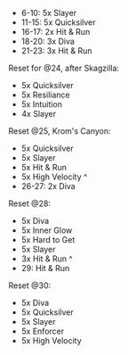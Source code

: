 - 6-10: 5x Slayer
- 11-15: 5x Quicksilver
- 16-17: 2x Hit & Run
- 18-20: 3x Diva
- 21-23: 3x Hit & Run

Reset for @24, after Skagzilla:

- 5x Quicksilver
- 5x Resiliance
- 5x Intuition
- 4x Slayer

Reset @25, Krom's Canyon:

- 5x Quicksilver
- 5x Slayer
- 5x Hit & Run
- 5x High Velocity
^
- 26-27: 2x Diva

Reset @28:

- 5x Diva
- 5x Inner Glow
- 5x Hard to Get
- 5x Slayer
- 3x Hit & Run
^
- 29: Hit & Run

Reset @30:

- 5x Diva
- 5x Quicksilver
- 5x Slayer
- 5x Enforcer
- 5x High Velocity
